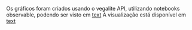 Os gráficos foram criados usando o vegalite API, utilizando notebooks observable, podendo ser visto em [text](https://observablehq.com/d/2a36695d9705ecd)
A visualização está disponível em [text](https://lucasaraga0.github.io/datavis2025/Vegalite1/)